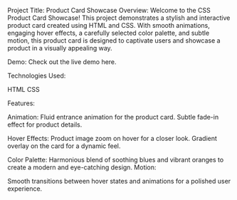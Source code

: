 Project Title: Product Card Showcase
Overview:
Welcome to the CSS Product Card Showcase! This project demonstrates a stylish and interactive product card created using HTML and CSS. With smooth animations, engaging hover effects, a carefully selected color palette, and subtle motion, this product card is designed to captivate users and showcase a product in a visually appealing way.

Demo:
Check out the live demo here.



Technologies Used:

HTML
CSS

Features:

Animation:
Fluid entrance animation for the product card.
Subtle fade-in effect for product details.

Hover Effects:
Product image zoom on hover for a closer look.
Gradient overlay on the card for a dynamic feel.

Color Palette:
Harmonious blend of soothing blues and vibrant oranges to create a modern and eye-catching design.
Motion:

Smooth transitions between hover states and animations for a polished user experience.
